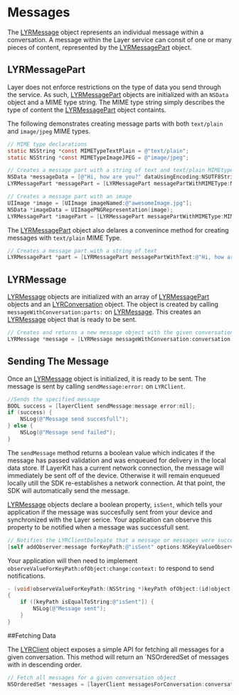 # Messages

The [LYRMessage](/docs/api/ios#lyrmessage) object represents an individual message within a conversation. A message within the Layer service can consit of one or many pieces of content, represented by the [LYRMessagePart](/docs/api/ios#lyrmessagepart) object. 

## LYRMessagePart 

Layer does not enforce restrictions on the type of data you send through the service. As such, [LYRMessagePart](/docs/api/ios#lyrmessagepart) objects are initialized with an `NSData` object and a MIME type string. The MIME type string simply describes the type of content the [LYRMessagePart](/docs/api/ios#lyrmessagepart) object containts. 

The following demonstrates creating message parts with both `text/plain` and `image/jpeg` MIME types. 

```objectivec
// MIME type declarations
static NSString *const MIMETypeTextPlain = @"text/plain";
static NSString *const MIMETypeImageJPEG = @"image/jpeg";

// Creates a message part with a string of text and text/plain MIMEtype.
NSData *messageData = [@"Hi, how are you?" dataUsingEncoding:NSUTF8StringEncoding];
LYRMessagePart *messagePart = [LYRMessagePart messagePartWithMIMEType:MIMETypeTextPlain data:messageData];

// Creates a message part with an image
UIImage *image = [UIImage imageNamed:@"awesomeImage.jpg"];
NSData *imageData = UIImagePNGRepresentation(image);
LYRMessagePart *imagePart = [LYRMessagePart messagePartWithMIMEType:MIMETypeImageJPG data:imageData];
```

The [LYRMessagePart](/docs/api/ios#lyrmessagepart) object also delares a convenince method for creating messages with `text/plain` MIME Type.

```objectivec
// Creates a message part with a string of text
LYRMessagePart *part = [LYRMessagePart messagePartWithText:@"Hi, how are you?"];
```

## LYRMessage 

[LYRMessage](/docs/api/ios#lyrmessage) objects are initialized with an array of [LYRMessagePart](docs/api/ios#lyrmessagepart) objects and an [LYRConversation](/docs/api/ios#lyrconversation) object.  The object is created by calling `messageWithConversation:parts:` on [LYRMessage](/docs/api/ios#lyrmessage). This creates an [LYRMessage](/docs/api/ios#lyrmessage) object that is ready to be sent.

```objectivec
// Creates and returns a new message object with the given conversation and array of message parts
LYRMessage *message = [LYRMessage messageWithConversation:conversation parts:@[messagePart]];
```

## Sending The Message

Once an [LYRMessage](/docs/api/ios#lyrmessage) object is initialized, it is ready to be sent. The message is sent by calling `sendMessage:error:` on `LYRClient`. 

```objectivec
//Sends the specified message
BOOL success = [layerClient sendMessage:message error:nil];
if (success) {
	NSLog(@"Message send succesfull");
} else {
	NSLog(@"Message send failed");
}
```

The `sendMessage` method returns a boolean value which indicates if the message has passed validation and was enqueued for delivery in the local data store. If LayerKit has a current network connection, the message will immediately be sent off of the device. Otherwise it will remain enqueued locally utill the SDK re-establishes a network connection. At that point, the SDK will automatically send the message. 

[LYRMessage](/docs/api/ios#lyrmessage) objects declare a boolean property, `isSent`, which tells your application if the message was succesfully sent from your device and synchronized with the Layer serice. Your application can observe this property to be notified when a message was successfull sent.

```objectivec
// Notifies the LYRClientDelegate that a message or messages were successfully sent
[self addObserver:message forKeyPath:@"isSent" options:NSKeyValueObservingOptionNew context:NULL];
```

Your application will then need to implement `observeValueForKeyPath:ofObject:change:context:` to respond to send notifications.

```objectivec
- (void)observeValueForKeyPath:(NSString *)keyPath ofObject:(id)object change:(NSDictionary *)change context:(void *)context
{
    if ([keyPath isEqualToString:@"isSent"]) {
 		NSLog(@"Message sent");
    }
}
```

##Fetching Data

The [LYRClient](/docs/api/ios#lyrclient) object exposes a simple API for fetching all messages for a given conversation. This method will return an `NSOrderedSet of messages with in descending order.

```objectivec
// Fetch all messages for a given conversation object
NSOrderedSet *messages = [layerClient messagesForConversation:conversation];
```
